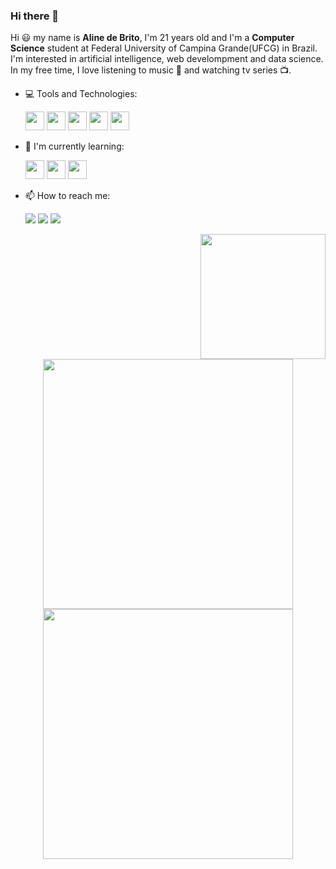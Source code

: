 ### Hi there 👋

Hi 😃 my name is **Aline de Brito**, I'm 21 years old and I'm a **Computer Science** student at Federal University of Campina Grande(UFCG) in Brazil. I'm interested in  artificial intelligence, web develompment and data science. In my free time, I love listening to music 🎵 and watching tv series 📺.

- 💻 Tools and Technologies:

    <code><img src="https://cdn.jsdelivr.net/gh/devicons/devicon/icons/python/python-original-wordmark.svg" width = "30" height = "30"/></code>
    <code><img src="https://cdn.jsdelivr.net/gh/devicons/devicon/icons/java/java-original-wordmark.svg" width = "30" height = "30"/></code>
    <code><img src="https://cdn.jsdelivr.net/gh/devicons/devicon/icons/git/git-original.svg" width = "30" height = "30"/></code>
    <code><img src="https://cdn.jsdelivr.net/gh/devicons/devicon/icons/github/github-original.svg" width = "30" height = "30"/></code>
    <code><img src="https://cdn.jsdelivr.net/gh/devicons/devicon/icons/vscode/vscode-original.svg" width = "30" height = "30"/></code>

- 🌱 I'm currently learning:

    <code><img src="https://cdn.jsdelivr.net/gh/devicons/devicon/icons/html5/html5-original-wordmark.svg" width = "30" height = "30"/></code>
    <code><img src="https://cdn.jsdelivr.net/gh/devicons/devicon/icons/css3/css3-original-wordmark.svg" width = "30" height = "30"/></code>
    <code><img src="https://cdn.jsdelivr.net/gh/devicons/devicon/icons/javascript/javascript-original.svg" width = "30" height = "30" /></code>

- 📫 How to reach me: 

    <code><a href="https://www.linkedin.com/in/aline-brito-b49360200/"  target="_blank"><img src="https://img.shields.io/badge/-LinkedIn-%230077B5?style=for-the-badge&logo=linkedin&logoColor=white" ></a></code>
    <code><a href="mailto:aline.neves@ccc.ufcg.edu.br"><img src="https://img.shields.io/badge/Gmail-D14836?style=for-the-badge&logo=gmail&logoColor=white" ></a></code>
    <code><a href="https://www.instagram.com/alineebrit/"  target="_blank"><img src="https://img.shields.io/badge/-Instagram-%23E4405F?style=for-the-badge&logo=instagram&logoColor=white"></a></code>

<img align = "right" width = "200" height = "200" src = "https://user-images.githubusercontent.com/80133560/150600326-7db0aa46-d5b1-4370-b2f1-8621d30e828a.png" />

<p align = "center">
  <img src = "https://github-readme-stats-sigma-five.vercel.app/api?username=alineebrit&show_icons=true&theme=material-palenight" width = 400>
  <img src = "https://github-readme-streak-stats.herokuapp.com?user=alineebrit&theme=material-palenight&date_format=M%20j%5B%2C%20Y%5D" width = 400>
</p>


